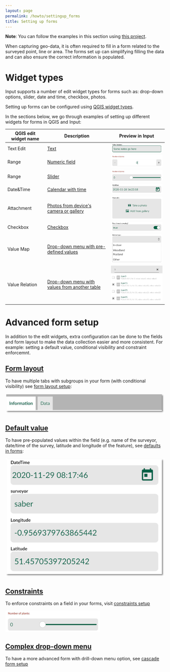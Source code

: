 ```yaml
---
layout: page
permalink: /howto/settingup_forms
title: Setting up forms
---
```


**Note**: You can follow the examples in this section using [this project](https://public.cloudmergin.com/projects/documentation/form_setup/tree).

When capturing geo-data, it is often required to fill in a form related to the surveyed point, line or area. The forms set up can simplifying filling the data and can also ensure the correct information is populated.

# Widget types
Input supports a number of edit widget types for forms such as: drop-down options, slider, date and time, checkbox, photos.

Setting up forms can be configured using [QGIS widget types](https://docs.qgis.org/3.16/en/docs/user_manual/working_with_vector/vector_properties.html#edit-widgets).

In the sections below, we go through examples of setting up different widgets for forms in QGIS and Input:

|QGIS edit widget name   | Description  |Preview in Input   |
|---|---|---|
|Text Edit  |[Text](/howto/settingup_forms_text)   | ![layout](../images/input_forms_text.png) |
|Range   |[Numeric field](/howto/settingup_forms_number)   | ![layout](../images/input_forms_numbers.png)  |
|Range   |[Slider](/howto/settingup_forms_slider)   | ![layout](../images/input_forms_slider1.png)  |
|Date&Time   |[Calendar with time](/howto/settingup_forms_datetime)  |![layout](../images/input_forms_datetime1.png)   |
|Attachment   |[Photos from device's camera or gallery](/howto/settingup_forms_photos) | ![layout](../images/input_forms_photo1.png)  |
|Checkbox   |[Checkbox](/howto/settingup_forms_checkbox)   |![layout](../images/input_forms_checkbox2.png)   |
|Value Map   |[Drop-down menu with pre-defined values](/howto/settingup_forms_valuemap) |![layout](../images/input_forms_valuemap1.png)   |
|Value Relation   |[Drop-down menu with values from another table](/howto/settingup_forms_valuerelation) |![layout](../images/input_forms_valuerelation.png)   |

# Advanced form setup
In addition to the edit widgets, extra configuration can be done to the fields and form layout to make the data collection easier and more consistent. For example: setting a default value, conditional visibility and constraint enforcemnt.

## [Form layout](/howto/settingup_forms_layout)
To have multiple tabs with subgroups in your form (with conditional visibility) see [form layout setup](/howto/settingup_forms_layout):

![layout](../images/input_forms_layout1.png)

## [Default value](/howto/settingup_forms_defaults)

To have pre-populated values within the field (e.g. name of the surveyor, date/time of the survey, latitude and longitude of the feature), see [defaults in forms](/howto/settingup_forms_defaults):

![layout](../images/input_forms_defaults1.png)

## [Constraints](/howto/settingup_forms_constraints)
To enforce constraints on a field in your forms, visit [constraints setup](/howto/settingup_forms_constraints)

![layout](../images/input_forms_slider1.png)

## [Complex drop-down menu](/howto/settingup_forms_cascade)
To have a more advanced form with drill-down menu option, see [cascade form setup](/howto/settingup_forms_cascade)
